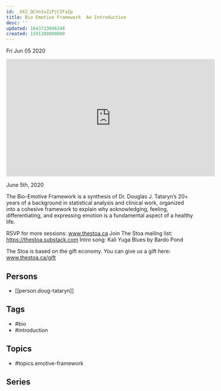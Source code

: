 ```yaml
---
id: _XX2_QCVn3vZiPjCIFaIp
title: Bio Emotive Framework  An Introduction
desc: ''
updated: 1643723096348
created: 1591308000000
---
```





Fri Jun 05 2020

<iframe width="560" height="315" src="https://www.youtube.com/embed/ci7DcKh551k" title="Bio Emotive Framework  An Introduction w/ Doug Tataryn" frameborder="0" allow="accelerometer; autoplay; clipboard-write; encrypted-media; gyroscope; picture-in-picture" allowfullscreen ></iframe>

June 5th, 2020

The Bio-Emotive Framework is a synthesis of Dr. Douglas J. Tataryn’s 20+ years of a background in statistical analysis and clinical work, organized into a cohesive framework to explain why acknowledging, feeling, differentiating, and expressing emotion is a fundamental aspect of a healthy life.

RSVP for more sessions: www.thestoa.ca
Join The Stoa mailing list: https://thestoa.substack.com
Intro song: Kali Yuga Blues by Bardo Pond

The Stoa is based on the gift economy. You can give us a gift here: www.thestoa.ca/gift

## Persons

- [[person.doug-tataryn]]

## Tags

- #bio
- #introduction

## Topics

- #topics.emotive-framework

## Series




